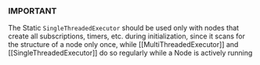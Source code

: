 ### IMPORTANT 
The Static `SingleThreadedExecutor` should be used only with nodes that create all subscriptions, timers, etc. during initialization, since it scans for the structure of a node only once, while [[MultiThreadedExecutor]] and [[SingleThreadedExecutor]] do so regularly while a Node is actively running